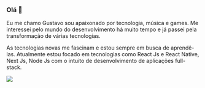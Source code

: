 ### Olá 👋

Eu me chamo Gustavo sou apaixonado por tecnologia, música e games. Me interessei pelo mundo do desenvolvimento há muito tempo e já passei pela transformação de várias tecnologias.

As tecnologias novas me fascinam e estou sempre em busca de aprendê-las. Atualmente estou focado em tecnologias como React Js e React Native, Next Js, Node Js com o intuito de desenvolvimento de aplicações full-stack.

<img src="https://img.shields.io/badge/GustavoWalien-000000.svg?&style=for-the-badge&logo=powershell&logoColor=white" />
